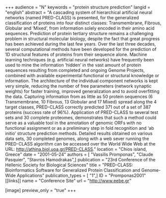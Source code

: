 +++
audience = "N"
keywords = "protein structure prediction"
langid = "english"
abstract = "A cascading system of hierarchical artificial neural networks (named PRED-CLASS) is presented, for the generalized classification of proteins into four distinct classes: Transmembrane, Fibrous, Globular and ‘Mixed’, from information solely encoded in their amino acid sequences. Prediction of protein tertiary structure remains a challenging problem in structural molecular biology, despite the fact that great progress has been achieved during the last few years. Over the last three decades, several computational methods have been developed for the prediction of 1D structural features of proteins from their sequence alone. Machine learning techniques (e.g. artificial neural networks) have frequently been used to mine the information ‘hidden’ in the vast amount of protein sequences resulting from completed and ongoing Genome Projects, combined with available experimental functional or structural knowledge or information. The architecture of the individual component networks is kept very simple, reducing the number of free parameters (network synaptic weights) for faster training, improved generalization and to avoid overfitting the data. Capturing information from as little as 50 protein sequences (6 Transmembrane, 10 Fibrous, 13 Globular and 17 Mixed) spread along the 4 target classes, PRED-CLASS correctly predicted 371 out of a set of 387 proteins (success rate of 96%). Application of PRED-CLASS to several test sets and 30 complete proteomes, demonstrates that such a method could serve as a valuable tool in the annotation of genomic ORFs with no functional assignment or as a preliminary step in fold recognition and ‘ab initio’ structure prediction methods. Detailed results obtained on various data sets, 30 completed genomes, along with a web sever running the PRED-CLASS algorithm can be accessed over the World Wide Web at the URL: http://athina.biol.uoa.gr/PRED-CLASS."
location = "Chios island, Greece"
date = "2001-05-24"
authors = [ "Vassilis Promponas", "Claude Pasquier", "Stavros Hamodrakas",]
publication = "23rd Conference of the Hellenic Society for Biological Sciences"
title = "PRED-CLASS: Bioinformatics Software for Generalized Protein Classification and Genome-Wide Applications"
publication_types = [ "1",]
ID = "Promponas2001"
[[links]]
name = "Conference Site"
url = "http://www.eebe.gr"

[image]
preview_only = "true"
+++
